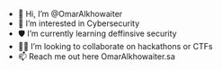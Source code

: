 - 👋 Hi, I’m @OmarAlkhowaiter
- 👀 I’m interested in Cybersecurity
- 🛡️ I’m currently learning deffinsive security
- 🥷🏻 I’m looking to collaborate on hackathons or CTFs
- 📫 Reach me out here OmarAlkhowaiter.sa

<!---
OmarAlkhowaiter/OmarAlkhowaiter is a ✨ special ✨ repository because its `README.md` (this file) appears on your GitHub profile.
You can click the Preview link to take a look at your changes.
--->
